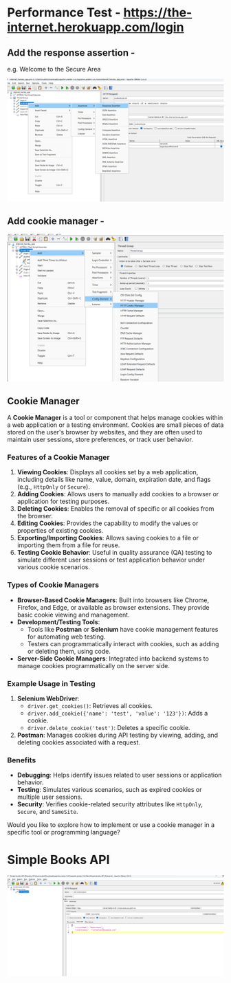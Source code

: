 # Performance Test - https://the-internet.herokuapp.com/login

## Add the response assertion - 

e.g. Welcome to the Secure Area 

![alt text](image-13.png)

## Add cookie manager - 

![alt text](image-12.png)


## Cookie Manager
A **Cookie Manager** is a tool or component that helps manage cookies within a web application or a testing environment. Cookies are small pieces of data stored on the user's browser by websites, and they are often used to maintain user sessions, store preferences, or track user behavior.

### Features of a Cookie Manager
1. **Viewing Cookies**: Displays all cookies set by a web application, including details like name, value, domain, expiration date, and flags (e.g., `HttpOnly` or `Secure`).
2. **Adding Cookies**: Allows users to manually add cookies to a browser or application for testing purposes.
3. **Deleting Cookies**: Enables the removal of specific or all cookies from the browser.
4. **Editing Cookies**: Provides the capability to modify the values or properties of existing cookies.
5. **Exporting/Importing Cookies**: Allows saving cookies to a file or importing them from a file for reuse.
6. **Testing Cookie Behavior**: Useful in quality assurance (QA) testing to simulate different user sessions or test application behavior under various cookie scenarios.

### Types of Cookie Managers
- **Browser-Based Cookie Managers**: Built into browsers like Chrome, Firefox, and Edge, or available as browser extensions. They provide basic cookie viewing and management.
- **Development/Testing Tools**:
  - Tools like **Postman** or **Selenium** have cookie management features for automating web testing.
  - Testers can programmatically interact with cookies, such as adding or deleting them, using code.
- **Server-Side Cookie Managers**: Integrated into backend systems to manage cookies programmatically on the server side.

### Example Usage in Testing
1. **Selenium WebDriver**: 
   - `driver.get_cookies()`: Retrieves all cookies.
   - `driver.add_cookie({'name': 'test', 'value': '123'})`: Adds a cookie.
   - `driver.delete_cookie('test')`: Deletes a specific cookie.
2. **Postman**: Manages cookies during API testing by viewing, adding, and deleting cookies associated with a request.

### Benefits
- **Debugging**: Helps identify issues related to user sessions or application behavior.
- **Testing**: Simulates various scenarios, such as expired cookies or multiple user sessions.
- **Security**: Verifies cookie-related security attributes like `HttpOnly`, `Secure`, and `SameSite`.

Would you like to explore how to implement or use a cookie manager in a specific tool or programming language?


# Simple Books API

![alt text](image-14.png)